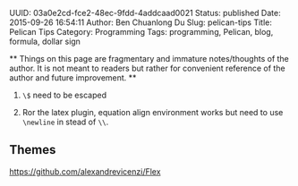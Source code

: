 UUID: 03a0e2cd-fce2-48ec-9fdd-4addcaad0021
Status: published
Date: 2015-09-26 16:54:11
Author: Ben Chuanlong Du
Slug: pelican-tips
Title: Pelican Tips
Category: Programming
Tags: programming, Pelican, blog, formula, dollar sign

**
Things on this page are
fragmentary and immature notes/thoughts of the author.
It is not meant to readers
but rather for convenient reference of the author and future improvement.
**

1. `\$` need to be escaped

2. Ror the latex plugin, 
    equation align environment works but need to use `\newline` in stead of `\\`.

## Themes

https://github.com/alexandrevicenzi/Flex
